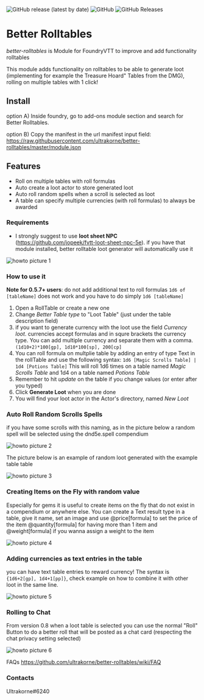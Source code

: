 <img alt="GitHub release (latest by date)" src="https://img.shields.io/github/v/release/ultrakorne/better-rolltables?style=flat-square"> <img alt="GitHub" src="https://img.shields.io/github/license/ultrakorne/better-rolltables?style=flat-square"> <img alt="GitHub Releases" src="https://img.shields.io/github/downloads/ultrakorne/better-rolltables/latest/total?style=flat-square">  

# Better Rolltables #
*better-rolltables* is Module for FoundryVTT to improve and add functionality rolltables

This module adds functionality on rolltables to be able to generate loot (implementing for example the Treasure Hoard" Tables from the DMG), rolling on multiple tables with 1 click!

## Install ##
option A) Inside foundry, go to add-ons module section and search for Better Rolltables.

option B) Copy the manifest in the url manifest input field: https://raw.githubusercontent.com/ultrakorne/better-rolltables/master/module.json

## Features ##

* Roll on multiple tables with roll formulas
* Auto create a loot actor to store generated loot
* Auto roll random spells when a scroll is selected as loot
* A table can specify multiple currencies (with roll formulas) to always be awarded

### Requirements ###

* I strongly suggest to use **loot sheet NPC** (https://github.com/jopeek/fvtt-loot-sheet-npc-5e). if you have that module installed, better rolltable loot generator will automatically use it

![howto picture 1](img/howto-1.png)

### How to use it ###
**Note for 0.5.7+ users**: do not add additional text to roll formulas ```1d6 of [tableName]``` does not work and you have to do simply ```1d6 [tableName]```

1. Open a RollTable or create a new one
1. Change *Better Table type* to "Loot Table" (just under the table description field)
1. if you want to generate currency with the loot use the field *Currency loot*. currencies accept formulas and in squre brackets the currency type. You can add multiple currency and separate them with a comma. `(1d10+2)*100[gp], 1d10*100[sp], 200[cp]`
1. You can roll formula on multplie table by adding an entry of type Text in the rollTable and use the following syntax: `1d6 [Magic Scrolls Table] | 1d4 [Potions Table]` This will roll 1d6 times on a table named *Magic Scrolls Table* and 1d4 on a table named *Potions Table*
1. Remember to hit *update* on the table if you change values (or enter after you typed)
1. Click **Generate Loot** when you are done
1. You will find your loot actor in the Actor's directory, named *New Loot*

### Auto Roll Random Scrolls Spells ###

if you have some scrolls with this naming, as in the picture below a random spell will be selected using the dnd5e.spell compendium

![howto picture 2](img/howto-2.png)

The picture below is an example of random loot generated with the example table table

![howto picture 3](img/howto-3.png)

### Creating Items on the Fly with random value ###

Especially for gems it is useful to create items on the fly that do not exist in a compendium or anywhere else.
You can create a Text result type in a table, give it name, set an image and use
@price[formula] to set the price of the item
@quantity[formula] for having more than 1 item and 
@weight[formula] if you wanna assign a weight to the item


![howto picture 4](img/howto-4.png)

### Adding currencies as text entries in the table ###

you can have text table entries to reward currency! The syntax is `{1d6+2[gp], 1d4+1[pp]}`, check example on how to combine it with other loot in the same line.

![howto picture 5](img/howto-5.png)

### Rolling to Chat

From version 0.8 when a loot table is selected you can use the normal "Roll" Button to do a better roll that will be posted as a chat card (respecting the chat privacy setting selected)

![howto picture 6](img/howto-6.png)

FAQs
https://github.com/ultrakorne/better-rolltables/wiki/FAQ

### Contacts
Ultrakorne#6240
